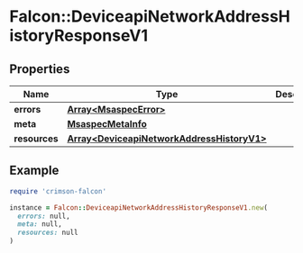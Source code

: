 # Falcon::DeviceapiNetworkAddressHistoryResponseV1

## Properties

| Name | Type | Description | Notes |
| ---- | ---- | ----------- | ----- |
| **errors** | [**Array&lt;MsaspecError&gt;**](MsaspecError.md) |  |  |
| **meta** | [**MsaspecMetaInfo**](MsaspecMetaInfo.md) |  |  |
| **resources** | [**Array&lt;DeviceapiNetworkAddressHistoryV1&gt;**](DeviceapiNetworkAddressHistoryV1.md) |  |  |

## Example

```ruby
require 'crimson-falcon'

instance = Falcon::DeviceapiNetworkAddressHistoryResponseV1.new(
  errors: null,
  meta: null,
  resources: null
)
```

